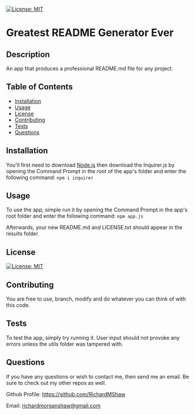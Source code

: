 
[![License: MIT](https://img.shields.io/badge/License-MIT-yellow.svg)](https://opensource.org/licenses/MIT)
# Greatest README Generator Ever
## Description
An app that produces a professional README.md file for any project.
## Table of Contents
* [Installation](#installation)
* [Usage](#usage)
* [License](#license)
* [Contributing](#contributing)
* [Tests](#tests)
* [Questions](#questions)
## Installation
You'll first need to download [Node.js](https://nodejs.org/en/) then download the Inquirer.js by opening the Command Prompt in the root of the app's folder and enter the following command: ```npm i inquirer```
## Usage
To use the app, simple run it by opening the Command Prompt in the app's root folder and enter the following command: ```npm app.js```

Afterwards, your new README.md and LICENSE.txt should appear in the results folder.
## License
[![License: MIT](https://img.shields.io/badge/License-MIT-yellow.svg)](https://opensource.org/licenses/MIT)
## Contributing
You are free to use, branch, modify and do whatever you can think of with this code.
## Tests
To test the app, simply try running it. User input should not provoke any errors unless the utils folder was tampered with.
## Questions
If you have any questions or wish to contact me, then send me an email. Be sure to check out my other repos as well.

Github Profile: https://github.com/RichardMShaw

Email: richardmorganshaw@gmail.com
